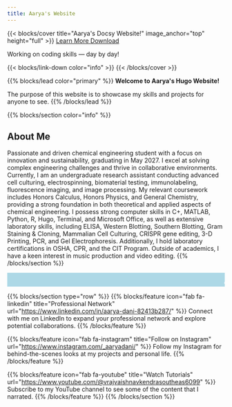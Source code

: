 ```yaml
---
title: Aarya's Website
---
```


{{< blocks/cover title="Aarya's Docsy Website!" image_anchor="top" height="full" >}}
<a class="btn btn-lg btn-primary me-3 mb-4" href="/docs/">
  Learn More <i class="fas fa-arrow-alt-circle-right ms-2"></i>
</a>
<a class="btn btn-lg btn-secondary me-3 mb-4" href="https://github.com/google/docsy-example">
  Download <i class="fab fa-github ms-2 "></i>
</a>
<p class="lead mt-5">Working on coding skills &mdash; day by day!</p>
{{< blocks/link-down color="info" >}}
{{< /blocks/cover >}}

{{% blocks/lead color="primary" %}}
**Welcome to Aarya's Hugo Website!**

The purpose of this website is to showcase my skills and projects for anyone to see.
{{% /blocks/lead %}}

{{% blocks/section color="info" %}}
## About Me

Passionate and driven chemical engineering student with a focus on innovation and sustainability, graduating in May 2027. I excel at solving complex engineering challenges and thrive in collaborative environments. Currently, I am an undergraduate research assistant conducting advanced cell culturing, electrospinning, biomaterial testing, immunolabeling, fluorescence imaging, and image processing. My relevant coursework includes Honors Calculus, Honors Physics, and General Chemistry, providing a strong foundation in both theoretical and applied aspects of chemical engineering. I possess strong computer skills in C+, MATLAB, Python, R, Hugo, Terminal, and Microsoft Office, as well as extensive laboratory skills, including ELISA, Western Blotting, Southern Blotting, Gram Staining & Cloning, Mammalian Cell Culturing, CRISPR gene editing, 3-D Printing, PCR, and Gel Electrophoresis. Additionally, I hold laboratory certifications in OSHA, CPR, and the CIT Program. Outside of academics, I have a keen interest in music production and video editing.
{{% /blocks/section %}}

<!DOCTYPE html>
<html>
<head>
  <style>
    marquee {
      background-color: lightblue;
      color: white;
      font-weight: bold;
      font-size: 2em;
      font-family: Verdana, sans-serif;
      scroll-delay: 100;
    }
  </style>
</head>
<body>

<marquee>Aarya's Docsy Platform!</marquee>

</body>
</html>

{{% blocks/section type="row" %}}
{{% blocks/feature icon="fab fa-linkedin" title="Professional Network" url="https://www.linkedin.com/in/aarya-dani-82413b287/" %}}
Connect with me on LinkedIn to expand your professional network and explore potential collaborations.
{{% /blocks/feature %}}

{{% blocks/feature icon="fab fa-instagram" title="Follow on Instagram" url="https://www.instagram.com/_aaryadani/" %}}
Follow my Instagram for behind-the-scenes looks at my projects and personal life.
{{% /blocks/feature %}}

{{% blocks/feature icon="fab fa-youtube" title="Watch Tutorials" url="https://www.youtube.com/@vrajvaishnavkendrasoutheas6099" %}}
Subscribe to my YouTube channel to see some of the content that I narrated.
{{% /blocks/feature %}}
{{% /blocks/section %}}
